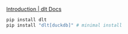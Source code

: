 [Introduction | dlt Docs](https://dlthub.com/docs/intro)

```python
pip install dlt
pip install "dlt[duckdb]" # minimal install
```

